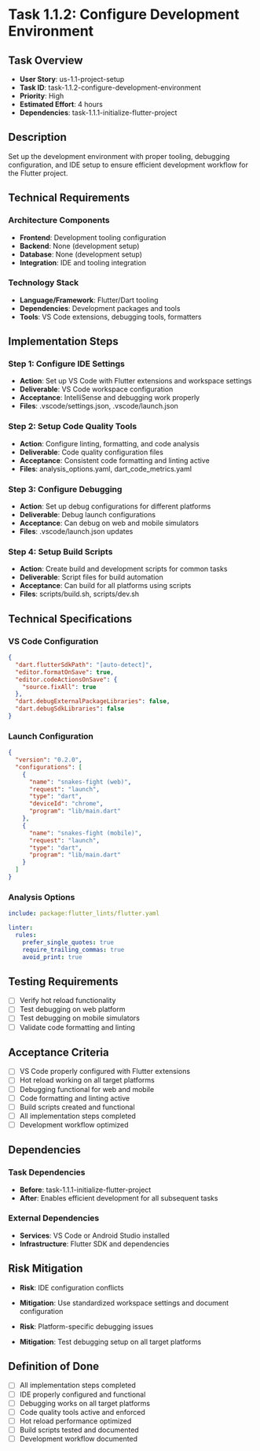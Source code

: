 # Task 1.1.2: Configure Development Environment

## Task Overview
- **User Story**: us-1.1-project-setup
- **Task ID**: task-1.1.2-configure-development-environment
- **Priority**: High
- **Estimated Effort**: 4 hours
- **Dependencies**: task-1.1.1-initialize-flutter-project

## Description
Set up the development environment with proper tooling, debugging configuration, and IDE setup to ensure efficient development workflow for the Flutter project.

## Technical Requirements
### Architecture Components
- **Frontend**: Development tooling configuration
- **Backend**: None (development setup)
- **Database**: None (development setup)
- **Integration**: IDE and tooling integration

### Technology Stack
- **Language/Framework**: Flutter/Dart tooling
- **Dependencies**: Development packages and tools
- **Tools**: VS Code extensions, debugging tools, formatters

## Implementation Steps

### Step 1: Configure IDE Settings
- **Action**: Set up VS Code with Flutter extensions and workspace settings
- **Deliverable**: VS Code workspace configuration
- **Acceptance**: IntelliSense and debugging work properly
- **Files**: .vscode/settings.json, .vscode/launch.json

### Step 2: Setup Code Quality Tools
- **Action**: Configure linting, formatting, and code analysis
- **Deliverable**: Code quality configuration files
- **Acceptance**: Consistent code formatting and linting active
- **Files**: analysis_options.yaml, dart_code_metrics.yaml

### Step 3: Configure Debugging
- **Action**: Set up debug configurations for different platforms
- **Deliverable**: Debug launch configurations
- **Acceptance**: Can debug on web and mobile simulators
- **Files**: .vscode/launch.json updates

### Step 4: Setup Build Scripts
- **Action**: Create build and development scripts for common tasks
- **Deliverable**: Script files for build automation
- **Acceptance**: Can build for all platforms using scripts
- **Files**: scripts/build.sh, scripts/dev.sh

## Technical Specifications
### VS Code Configuration
```json
{
  "dart.flutterSdkPath": "[auto-detect]",
  "editor.formatOnSave": true,
  "editor.codeActionsOnSave": {
    "source.fixAll": true
  },
  "dart.debugExternalPackageLibraries": false,
  "dart.debugSdkLibraries": false
}
```

### Launch Configuration
```json
{
  "version": "0.2.0",
  "configurations": [
    {
      "name": "snakes-fight (web)",
      "request": "launch",
      "type": "dart",
      "deviceId": "chrome",
      "program": "lib/main.dart"
    },
    {
      "name": "snakes-fight (mobile)",
      "request": "launch",
      "type": "dart",
      "program": "lib/main.dart"
    }
  ]
}
```

### Analysis Options
```yaml
include: package:flutter_lints/flutter.yaml

linter:
  rules:
    prefer_single_quotes: true
    require_trailing_commas: true
    avoid_print: true
```

## Testing Requirements
- [ ] Verify hot reload functionality
- [ ] Test debugging on web platform
- [ ] Test debugging on mobile simulators
- [ ] Validate code formatting and linting

## Acceptance Criteria
- [ ] VS Code properly configured with Flutter extensions
- [ ] Hot reload working on all target platforms
- [ ] Debugging functional for web and mobile
- [ ] Code formatting and linting active
- [ ] Build scripts created and functional
- [ ] All implementation steps completed
- [ ] Development workflow optimized

## Dependencies
### Task Dependencies
- **Before**: task-1.1.1-initialize-flutter-project
- **After**: Enables efficient development for all subsequent tasks

### External Dependencies
- **Services**: VS Code or Android Studio installed
- **Infrastructure**: Flutter SDK and dependencies

## Risk Mitigation
- **Risk**: IDE configuration conflicts
- **Mitigation**: Use standardized workspace settings and document configuration

- **Risk**: Platform-specific debugging issues
- **Mitigation**: Test debugging setup on all target platforms

## Definition of Done
- [ ] All implementation steps completed
- [ ] IDE properly configured and functional
- [ ] Debugging works on all target platforms
- [ ] Code quality tools active and enforced
- [ ] Hot reload performance optimized
- [ ] Build scripts tested and documented
- [ ] Development workflow documented
